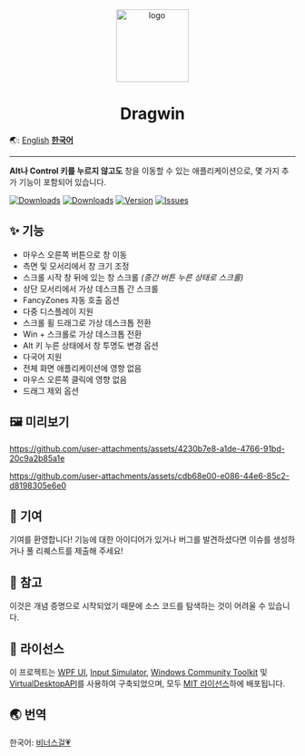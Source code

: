 <div align="center">

<img src="./DragWin/default.ico" alt="logo" width="128">

# Dragwin

</div>

🌏: [English](/) [**한국어**](/README_KO.md)

---

**Alt나 Control 키를 누르지 않고도** 창을 이동할 수 있는 애플리케이션으로, 몇 가지 추가 기능이 포함되어 있습니다.

<a href="https://github.com/PinchToDebug/DragWin/releases/latest"><img src="https://img.shields.io/github/downloads/PinchToDebug/DragWin/total" alt="Downloads"></a>
<a href="https://github.com/PinchToDebug/DragWin/releases/latest"><img src="https://img.shields.io/github/downloads/PinchToDebug/DragWin/latest/total" alt="Downloads"></a>
<a href="https://github.com/PinchToDebug/DragWin/releases/latest"><img src="https://img.shields.io/github/v/release/PinchToDebug/DragWin" alt="Version"></a>
<a href="https://github.com/PinchToDebug/DragWin/issues"><img src="https://img.shields.io/github/issues/PinchToDebug/DragWin" alt="Issues"></a>

## ✨ 기능

- 마우스 오른쪽 버튼으로 창 이동
- 측면 및 모서리에서 창 크기 조정
- 스크롤 시작 창 뒤에 있는 창 스크롤 _(중간 버튼 누른 상태로 스크롤)_
- 상단 모서리에서 가상 데스크톱 간 스크롤
- FancyZones 자동 호출 옵션
- 다중 디스플레이 지원
- 스크롤 휠 드래그로 가상 데스크톱 전환
- Win + 스크롤로 가상 데스크톱 전환
- Alt 키 누른 상태에서 창 투명도 변경 옵션
- 다국어 지원
- 전체 화면 애플리케이션에 영향 없음
- 마우스 오른쪽 클릭에 영향 없음
- 드래그 제외 옵션

## 🖼️ 미리보기

https://github.com/user-attachments/assets/4230b7e8-a1de-4766-91bd-20c9a2b85a1e

https://github.com/user-attachments/assets/cdb68e00-e086-44e6-85c2-d8198305e6e0


## 🤝 기여
기여를 환영합니다! 기능에 대한 아이디어가 있거나 버그를 발견하셨다면 이슈를 생성하거나 풀 리퀘스트를 제출해 주세요!

## 📝 참고
이것은 개념 증명으로 시작되었기 때문에 소스 코드를 탐색하는 것이 어려울 수 있습니다.

## 📜 라이선스

이 프로젝트는 [WPF UI](https://github.com/lepoco/wpfui), [Input Simulator](https://github.com/michaelnoonan/inputsimulator), [Windows Community Toolkit](https://github.com/CommunityToolkit/WindowsCommunityToolkit/tree/main) 및 [VirtualDesktopAPI](https://github.com/dankrusi)를 사용하여 구축되었으며, 모두 [MIT 라이선스](https://github.com/lepoco/wpfui/blob/main/LICENSE)하에 배포됩니다.

## 🌏 번역

한국어: [비너스걸💗](https://github.com/VenusGirl)

